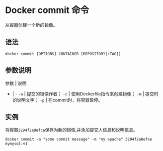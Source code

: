 # Docker commit 命令


从容器创建一个新的镜像。

## 语法

```
docker commit [OPTIONS] CONTAINER [REPOSITORY[:TAG]]
```

## 参数说明

参数 | 说明
 - | -
`-a` | 提交的镜像作者；
`-c` | 使用Dockerfile指令来创建镜像；
`-m` | 提交时的说明文字；
`-p` | 在commit时，将容器暂停。

## 实例

将容器`3294f2a0efce`保存为新的镜像,并添加提交人信息和说明信息。

```
docker commit -a "some commit message" -m "my apache" 3294f2a0efce  mymysql:v1 
```